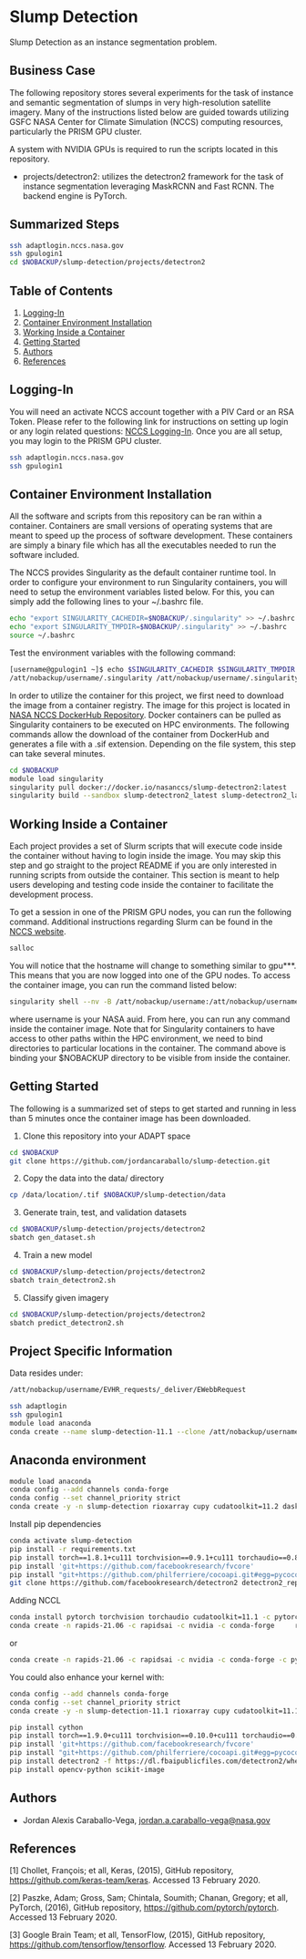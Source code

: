 # Slump Detection

Slump Detection as an instance segmentation problem.

## Business Case

The following repository stores several experiments for the task of instance and semantic
segmentation of slumps in very high-resolution satellite imagery. Many of the instructions
listed below are guided towards utilizing GSFC NASA Center for Climate Simulation (NCCS)
computing resources, particularly the PRISM GPU cluster.

A system with NVIDIA GPUs is required to run the scripts located in this repository.

- projects/detectron2: utilizes the detectron2 framework for the task of instance segmentation
leveraging MaskRCNN and Fast RCNN. The backend engine is PyTorch.

## Summarized Steps

```bash
ssh adaptlogin.nccs.nasa.gov
ssh gpulogin1
cd $NOBACKUP/slump-detection/projects/detectron2
```

## Table of Contents

1. [Logging-In](#Logging_In)
2. [Container Environment Installation](#Container_Environment_Installation)
3. [Working Inside a Container](#Working_Inside_Container)
4. [Getting Started](#Getting_Started)
5. [Authors](#Authors)
6. [References](#References)

## Logging-In <a name="Logging_In"></a>

You will need an activate NCCS account together with a PIV Card or an RSA Token. Please refer
to the following link for instructions on setting up login or any login related questions:
[NCCS Logging-In](https://www.nccs.nasa.gov/nccs-users/instructional/logging-in/bastion-host).
Once you are all setup, you may login to the PRISM GPU cluster.

```bash
ssh adaptlogin.nccs.nasa.gov
ssh gpulogin1
```

## Container Environment Installation <a name="Container_Environment_Installation"></a>

All the software and scripts from this repository can be ran within a container. Containers are
small versions of operating systems that are meant to speed up the process of software development.
These containers are simply a binary file which has all the executables needed to run the software included.

The NCCS provides Singularity as the default container runtime tool. In order to configure your
environment to run Singularity containers, you will need to setup the environment variables listed below.
For this, you can simply add the following lines to your ~/.bashrc file.

```bash
echo "export SINGULARITY_CACHEDIR=$NOBACKUP/.singularity" >> ~/.bashrc
echo "export SINGULARITY_TMPDIR=$NOBACKUP/.singularity" >> ~/.bashrc
source ~/.bashrc
```

Test the environment variables with the following command:

```bash
[username@gpulogin1 ~]$ echo $SINGULARITY_CACHEDIR $SINGULARITY_TMPDIR
/att/nobackup/username/.singularity /att/nobackup/username/.singularity
```

In order to utilize the container for this project, we first need to download the image from a container
registry. The image for this project is located in [NASA NCCS DockerHub Repository](https://hub.docker.com/repository/docker/nasanccs/slump-detectron2). Docker containers can be pulled as Singularity containers to be executed on HPC
environments. The following commands allow the download of the container from DockerHub and generates a
file with a .sif extension. Depending on the file system, this step can take several minutes.

```bash
cd $NOBACKUP
module load singularity
singularity pull docker://docker.io/nasanccs/slump-detectron2:latest
singularity build --sandbox slump-detectron2_latest slump-detectron2_latest.sif
```

## Working Inside a Container <a name="Working_Inside_Container"></a>

Each project provides a set of Slurm scripts that will execute code inside the container without having
to login inside the image. You may skip this step and go straight to the project README if you are only
interested in running scripts from outside the container. This section is meant to help users developing
and testing code inside the container to facilitate the development process.

To get a session in one of the PRISM GPU nodes, you can run the following command. Additional instructions
regarding Slurm can be found in the [NCCS website](https://www.nccs.nasa.gov/nccs-users/instructional/adapt-instructional/using-prism).

```bash
salloc
```

You will notice that the hostname will change to something similar to gpu***. This means that you are now
logged into one of the GPU nodes. To access the container image, you can run the command listed below:

```bash
singularity shell --nv -B /att/nobackup/username:/att/nobackup/username slump-detectron2_latest.sif
```

where username is your NASA auid. From here, you can run any command inside the container image. Note that
for Singularity containers to have access to other paths within the HPC environment, we need to bind
directories to particular locations in the container. The command above is binding your $NOBACKUP directory
to be visible from inside the container.

## Getting Started <a name="Getting_Started"></a>

The following is a summarized set of steps to get started and running in less than 5 minutes once the container image has been downloaded.

1. Clone this repository into your ADAPT space

```bash
cd $NOBACKUP
git clone https://github.com/jordancaraballo/slump-detection.git
```

2. Copy the data into the data/ directory

```bash
cp /data/location/.tif $NOBACKUP/slump-detection/data
```

3. Generate train, test, and validation datasets

```bash
cd $NOBACKUP/slump-detection/projects/detectron2
sbatch gen_dataset.sh
```

4. Train a new model

```bash
cd $NOBACKUP/slump-detection/projects/detectron2
sbatch train_detectron2.sh
```

5. Classify given imagery

```bash
cd $NOBACKUP/slump-detection/projects/detectron2
sbatch predict_detectron2.sh
```

## Project Specific Information

Data resides under:

``` bash
/att/nobackup/username/EVHR_requests/_deliver/EWebbRequest
```

```bash
ssh adaptlogin
ssh gpulogin1
module load anaconda
conda create --name slump-detection-11.1 --clone /att/nobackup/username/.conda/envs/slump-detection-11.1
```

## Anaconda environment

```bash
module load anaconda
conda config --add channels conda-forge
conda config --set channel_priority strict
conda create -y -n slump-detection rioxarray cupy cudatoolkit=11.2 dask-cuda cudnn cutensor nccl ipykernel ipywidgets matplotlib geopandas iteration_utilities
```

Install pip dependencies

```bash
conda activate slump-detection
pip install -r requirements.txt
pip install torch==1.8.1+cu111 torchvision==0.9.1+cu111 torchaudio==0.8.1 -f https://download.pytorch.org/whl/torch_stable.html
pip install 'git+https://github.com/facebookresearch/fvcore'
pip install "git+https://github.com/philferriere/cocoapi.git#egg=pycocotools&subdirectory=PythonAPI"
git clone https://github.com/facebookresearch/detectron2 detectron2_repo && pip install -e detectron2_repo
```

Adding NCCL

```bash
conda install pytorch torchvision torchaudio cudatoolkit=11.1 -c pytorch -c nvidia
conda create -n rapids-21.06 -c rapidsai -c nvidia -c conda-forge     rapids-blazing=21.06 python=3.7 cudatoolkit=11.2 nvcc_linux-64 nccl ipykernel ipywidgets matplotlib geopandas iteration_utilities
```

or

```bash
conda create -n rapids-21.06 -c rapidsai -c nvidia -c conda-forge -c pytorch rapids-blazing=21.06 python=3.7 cudatoolkit=11.1 ipykernel ipywidgets matplotlib geopandas pytorch torchvision torchaudio cudatoolkit=11.1 
```

You could also enhance your kernel with:

```bash
conda config --add channels conda-forge
conda config --set channel_priority strict
conda create -y -n slump-detection-11.1 rioxarray cupy cudatoolkit=11.1 dask-cuda cudnn cutensor nccl ipykernel ipywidgets matplotlib geopandas iteration_utilities gcc_linux-64
```

```bash
pip install cython
pip install torch==1.9.0+cu111 torchvision==0.10.0+cu111 torchaudio==0.9.0 -f https://download.pytorch.org/whl/torch_stable.html
pip install 'git+https://github.com/facebookresearch/fvcore'
pip install "git+https://github.com/philferriere/cocoapi.git#egg=pycocotools&subdirectory=PythonAPI"
pip install detectron2 -f https://dl.fbaipublicfiles.com/detectron2/wheels/cu111/torch1.9/index.html
pip install opencv-python scikit-image
```

## Authors

- Jordan Alexis Caraballo-Vega, <jordan.a.caraballo-vega@nasa.gov>

## References

[1] Chollet, François; et all, Keras, (2015), GitHub repository, https://github.com/keras-team/keras. Accessed 13 February 2020.

[2] Paszke, Adam; Gross, Sam; Chintala, Soumith; Chanan, Gregory; et all, PyTorch, (2016), GitHub repository, https://github.com/pytorch/pytorch. Accessed 13 February 2020.

[3] Google Brain Team; et all, TensorFlow, (2015), GitHub repository, https://github.com/tensorflow/tensorflow. Accessed 13 February 2020.
